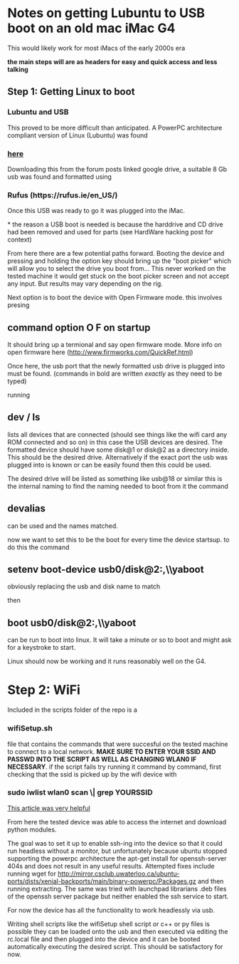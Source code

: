 <h1> Notes on getting Lubuntu to USB boot on an old mac iMac G4</h1> 

This would likely work for most iMacs of the early 2000s era

<b>the main steps will are as headers for easy and quick access and less talking</b>

<h2> Step 1: Getting Linux to boot </h2>
<h3> Lubuntu and USB</h3>
This proved to be more difficult than anticipated. A PowerPC architecture compliant version of Linux (Lubuntu) was found <h3><a href="https://forums.macrumors.com/threads/lubuntu-16-04-remix-updated.2204742/">here</a></h3> Downloading this from the forum posts linked google drive, a suitable 8 Gb usb was found and formatted using <h3>Rufus (https://rufus.ie/en_US/)</h3>Once this USB was ready to go it was plugged into the iMac. 

\* the reason a USB boot is needed is because the harddrive and CD drive had been removed and used for parts (see HardWare hacking post for context)

From here there are a few potential paths forward. Booting the device and pressing and holding the option key should bring up the "boot picker" which will allow you to select the drive you boot from... This never worked on the tested machine it would get stuck on the boot picker screen and not accept any input. But results may vary depending on the rig.

Next option is to boot the device with Open Firmware mode. this involves presing <h2>command option O F on startup</h2> It should bring up a termional and say open firmware mode. More info on open firmware here (http://www.firmworks.com/QuickRef.html)

Once here, the usb port that the newly formatted usb drive is plugged into must be found. (commands in bold are written <i>exactly</i> as they need to be typed)

running <h2><b>dev / ls </b></h2> lists all devices that are connected (should see things like the wifi card any ROM connected and so on) in this case the USB devices are desired. The formatted device should have some disk@1 or disk@2 as a directory inside. This should be the desired drive. Alternatively if the exact port the usb was plugged into is known or can be easily found then this could be used. 

The desired drive will be listed as something like usb@18 or similar this is the internal naming to find the naming needed to boot from it the command <h2><b>devalias</b></h2> can be used and the names matched.

now we want to set this to be the boot for every time the device startsup. to do this the command <h2><b>setenv boot-device usb0/disk@2:,\\\\yaboot</b></h2> obviously replacing the usb and disk name to match 


then <h2><b>boot usb0/disk@2:,\\\\yaboot</b></h2> can be run to boot into linux. It will take a minute or so to boot and might ask for a keystroke to start.

Linux should now be working and it runs reasonably well on the G4. 

<h1>Step 2: WiFi</h1>

Included in the scripts folder of the repo is a <h3>wifiSetup.sh</h3> file that contains the commands that were succesful on the tested machine to connect to a local network. <b>MAKE SURE TO ENTER YOUR SSID AND PASSWD INTO THE SCRIPT AS WELL AS CHANGING WLAN0 IF NECESSARY</b>. 
if the script fails try running it command by command, first checking that the ssid is picked up by the wifi device with
<h3>sudo iwlist wlan0 scan \| grep YOURSSID</h3>

<a href="https://www.linuxbabe.com/command-line/ubuntu-server-16-04-wifi-wpa-supplicant">This article was very helpful</a>

From here the tested device was able to access the internet and download python modules. 

The goal was to set it up to enable ssh-ing into the device so that it could run headless without a monitor, but unfortunately because ubuntu stopped supporting the powerpc architecture the apt-get install for openssh-server 404s and does not result in any useful results.
Attempted fixes include running wget for http://mirror.csclub.uwaterloo.ca/ubuntu-ports/dists/xenial-backports/main/binary-powerpc/Packages.gz and then running extracting. 
The same was tried with launchpad librarians .deb files of the openssh server package but neither enabled the ssh service to start. 

For now the device has all the functionality to work headlessly via usb. 

Writing shell scripts like the wifiSetup shell script or c++ or py files is possible they can be loaded onto the usb and then executed via editing the rc.local file and then plugged into the device and it can be booted automatically executing the desired script. This should be satisfactory for now. 